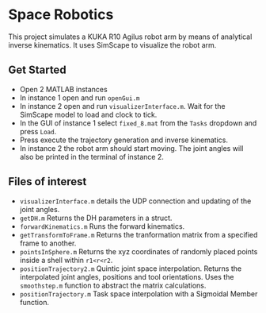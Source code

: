 # Space Robotics
This project simulates a KUKA R10 Agilus robot arm by means of analytical inverse kinematics. It uses SimScape to visualize the robot arm.

## Get Started

* Open 2 MATLAB instances
* In instance 1 open and run `openGui.m`
* In instance 2 open and run `visualizerInterface.m`. Wait for the SimScape model to load and clock to tick.
* In the GUI of instance 1 select `fixed_8.mat` from the `Tasks` dropdown and press `Load`.
* Press execute the trajectory generation and inverse kinematics.
* In instance 2 the robot arm should start moving. The joint angles will also be printed in the terminal of instance 2.

## Files of interest
* `visualizerInterface.m` details the UDP connection and updating of the joint angles.
* `getDH.m` Returns the DH parameters in a struct.
* `forwardKinematics.m` Runs the forward kinematics.
* `getTransformToFrame.m` Returns the tranformation matrix from a specified frame to another.
* `pointsInSphere.m` Returns the xyz coordinates of randomly placed points inside a shell within `r1<r<r2`.
* `positionTrajectory2.m` Quintic joint space interpolation. Returns the interpolated joint angles, positions and tool orientations. Uses the `smoothstep.m` function to abstract the matrix calculations.
* `positionTrajectory.m` Task space interpolation with a Sigmoidal Member function.
